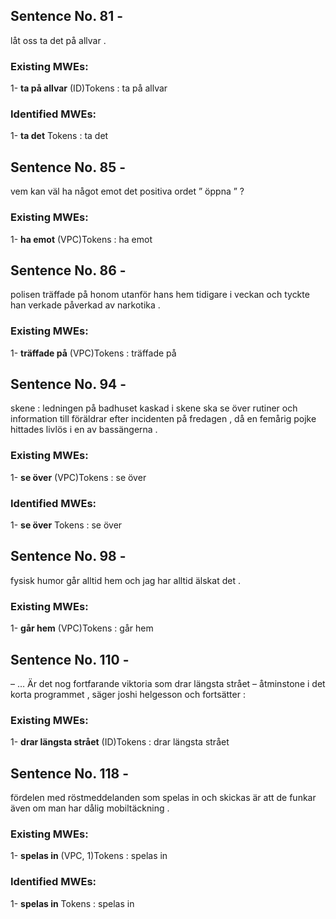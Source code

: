 ## Sentence No. 81 - 
låt oss ta det på allvar . 
### Existing MWEs: 
1- **ta på allvar** (ID)Tokens : 
ta
på
allvar

### Identified MWEs: 
1- **ta det** Tokens : 
ta
det

## Sentence No. 85 - 
vem kan väl ha något emot det positiva ordet ” öppna ” ? 
### Existing MWEs: 
1- **ha emot** (VPC)Tokens : 
ha
emot

## Sentence No. 86 - 
polisen träffade på honom utanför hans hem tidigare i veckan och tyckte han verkade påverkad av narkotika . 
### Existing MWEs: 
1- **träffade på** (VPC)Tokens : 
träffade
på

## Sentence No. 94 - 
skene : ledningen på badhuset kaskad i skene ska se över rutiner och information till föräldrar efter incidenten på fredagen , då en femårig pojke hittades livlös i en av bassängerna . 
### Existing MWEs: 
1- **se över** (VPC)Tokens : 
se
över

### Identified MWEs: 
1- **se över** Tokens : 
se
över

## Sentence No. 98 - 
fysisk humor går alltid hem och jag har alltid älskat det . 
### Existing MWEs: 
1- **går hem** (VPC)Tokens : 
går
hem

## Sentence No. 110 - 
– … Är det nog fortfarande viktoria som drar längsta strået – åtminstone i det korta programmet , säger joshi helgesson och fortsätter : 
### Existing MWEs: 
1- **drar längsta strået** (ID)Tokens : 
drar
längsta
strået

## Sentence No. 118 - 
fördelen med röstmeddelanden som spelas in och skickas är att de funkar även om man har dålig mobiltäckning . 
### Existing MWEs: 
1- **spelas in** (VPC, 1)Tokens : 
spelas
in

### Identified MWEs: 
1- **spelas in** Tokens : 
spelas
in


